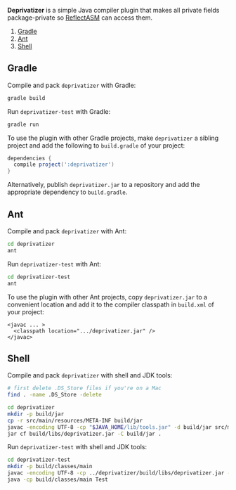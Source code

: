 **Deprivatizer** is a simple Java compiler plugin that makes all private fields package-private so [ReflectASM](/EsotericSoftware/reflectasm) can access them.

1. [Gradle](#gradle)
2. [Ant](#ant)
3. [Shell](#shell)

## Gradle

Compile and pack `deprivatizer` with Gradle:

```sh
gradle build
```

Run `deprivatizer-test` with Gradle:

```sh
gradle run
```

To use the plugin with other Gradle projects, make `deprivatizer` a sibling project and add the following to `build.gradle` of your project:

```gradle
dependencies {
  compile project(':deprivatizer')
}
```

Alternatively, publish `deprivatizer.jar` to a repository and add the appropriate dependency to `build.gradle`.

## Ant

Compile and pack `deprivatizer` with Ant:
```sh
cd deprivatizer
ant
```

Run `deprivatizer-test` with Ant:

```sh
cd deprivatizer-test
ant
```

To use the plugin with other Ant projects, copy `deprivatizer.jar` to a convenient location and add it to the compiler classpath in `build.xml` of your project:

```ant
<javac ... >
  <classpath location=".../deprivatizer.jar" />
</javac>
```

## Shell

Compile and pack `deprivatizer` with shell and JDK tools:

```sh
# first delete .DS_Store files if you're on a Mac
find . -name .DS_Store -delete
```

```sh
cd deprivatizer
mkdir -p build/jar
cp -r src/main/resources/META-INF build/jar
javac -encoding UTF-8 -cp "$JAVA_HOME/lib/tools.jar" -d build/jar src/main/java/com/egis/deprivatizer/Deprivatizer.java
jar cf build/libs/deprivatizer.jar -C build/jar .
```

Run `deprivatizer-test` with shell and JDK tools:

```sh
cd deprivatizer-test
mkdir -p build/classes/main
javac -encoding UTF-8 -cp ../deprivatizer/build/libs/deprivatizer.jar -d build/classes/main src/main/java/Test.java
java -cp build/classes/main Test
```
